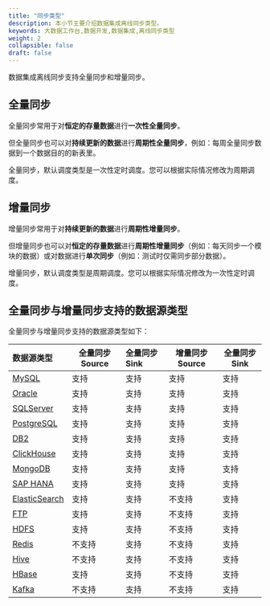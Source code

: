 ```yaml
---
title: "同步类型"
description: 本小节主要介绍数据集成离线同步类型。 
keywords: 大数据工作台,数据开发,数据集成,离线同步类型
weight: 2
collapsible: false
draft: false
---
```


数据集成离线同步支持全量同步和增量同步。

## 全量同步

全量同步常用于对**恒定的存量数据**进行**一次性全量同步**。

但全量同步也可以对**持续更新的数据**进行**周期性全量同步**，例如：每周全量同步数据到一个数据目的的新表里。

全量同步，默认调度类型是一次性定时调度。您可以根据实际情况修改为周期调度。

## 增量同步

增量同步常用于对**持续更新的数据**进行**周期性增量同步**。

但增量同步也可以对**恒定的存量数据**进行**周期性增量同步**（例如：每天同步一个模块的数据）或对数据进行**单次同步**（例如：测试时仅需同步部分数据）。

增量同步，默认调度类型是周期调度。您可以根据实际情况修改为一次性定时调度。

## 全量同步与增量同步支持的数据源类型

全量同步与增量同步支持的数据源类型如下：

| 数据源类型                                                   | 全量同步 Source | 全量同步 Sink | 增量同步 Source | 全量同步 Sink |
| :----------------------------------------------------------- | --------------- | :------------ | --------------- | ------------- |
| [MySQL](/bigdata/dataomnis/manual/source_data/add_data/mysql) | 支持            | 支持          | 支持            | 支持          |
| [Oracle](/bigdata/dataomnis/manual/source_data/add_data/oracle) | 支持            | 支持          | 支持            | 支持          |
| [SQLServer](/bigdata/dataomnis/manual/source_data/add_data/sqlserver) | 支持            | 支持          | 支持            | 支持          |
| [PostgreSQL](/bigdata/dataomnis/manual/source_data/add_data/postgresql) | 支持            | 支持          | 支持            | 支持          |
| [DB2](/bigdata/dataomnis/manual/source_data/add_data/db2)    | 支持            | 支持          | 支持            | 支持          |
| [ClickHouse](/bigdata/dataomnis/manual/source_data/add_data/clickhouse) | 支持            | 支持          | 支持            | 支持          |
| [MongoDB](/bigdata/dataomnis/manual/source_data/add_data/mongodb) | 支持            | 支持          | 支持            | 支持          |
| [SAP HANA](/bigdata/dataomnis/manual/source_data/add_data/saphana) | 支持            | 支持          | 支持            | 支持          |
| [ElasticSearch](/bigdata/dataomnis/manual/source_data/add_data/elasticsearch) | 支持            | 支持          | 不支持          | 支持          |
| [FTP](/bigdata/dataomnis/manual/source_data/add_data/ftp)    | 支持            | 支持          | 不支持          | 支持          |
| [HDFS](/bigdata/dataomnis/manual/source_data/add_data/hdfs)  | 支持            | 支持          | 不支持          | 支持          |
| [Redis](/bigdata/dataomnis/manual/source_data/add_data/redis) | 不支持          | 支持          | 不支持          | 支持          |
| [Hive](/bigdata/dataomnis/manual/source_data/add_data/hive)  | 不支持          | 支持          | 不支持          | 支持          |
| [HBase](/bigdata/dataomnis/manual/source_data/add_data/hbase) | 支持            | 支持          | 不支持          | 支持          |
| [Kafka](/bigdata/dataomnis/manual/source_data/add_data/kafka) | 不支持          | 支持          | 不支持          | 支持          |

